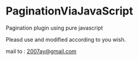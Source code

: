 PaginationViaJavaScript
=======================

Pagination plugin using pure javascript

Pleasd use and modified according to you wish.


mail to : 2007ay@gmail.com
